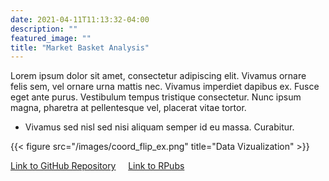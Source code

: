 ```yaml
---
date: 2021-04-11T11:13:32-04:00
description: ""
featured_image: ""
title: "Market Basket Analysis"
---
```


Lorem ipsum dolor sit amet, consectetur adipiscing elit. Vivamus ornare felis sem, vel ornare urna mattis nec. Vivamus imperdiet dapibus ex. Fusce eget ante purus. Vestibulum tempus tristique consectetur. Nunc ipsum magna, pharetra at pellentesque vel, placerat vitae tortor.
- Vivamus sed nisl sed nisi aliquam semper id eu massa. Curabitur.

{{< figure src="/images/coord_flip_ex.png" title="Data Vizualization" >}}

[comment]: <> (add image files like coord_flip_ex.png to the image folder inside the static folder)

[Link to GitHub Repository](https://github.com/kpiatti/WIFI-Fingerprinting-Project) &nbsp; &nbsp; [Link to RPubs](https://rpubs.com/kpiatti)
